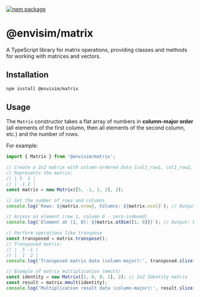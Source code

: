 [![npm package](https://img.shields.io/npm/v/@envisim/matrix?label=%40envisim%2Fmatrix)](https://npmjs.com/package/@envisim/matrix)

# @envisim/matrix

A TypeScript library for matrix operations, providing classes and methods for working with matrices and vectors.

## Installation

```bash
npm install @envisim/matrix
```

## Usage

The `Matrix` constructor takes a flat array of numbers in **column-major order** (all elements of the first column, then all elements of the second column, etc.) and the number of rows.

For example:

```typescript
import { Matrix } from '@envisim/matrix';

// Create a 2x2 matrix with column-ordered data [col1_row1, col1_row2, col2_row1, col2_row2]
// Represents the matrix:
// | 5  1 |
// | -1 2 |
const matrix = new Matrix([5, -1, 1, 2], 2);

// Get the number of rows and columns
console.log(`Rows: ${matrix.nrow}, Columns: ${matrix.ncol}`); // Output: Rows: 2, Columns: 2

// Access an element (row 1, column 0 - zero-indexed)
console.log(`Element at (1, 0): ${matrix.atDim([1, 0])}`); // Output: Element at (1, 0): -1

// Perform operations like transpose
const transposed = matrix.transpose();
// Transposed matrix:
// |  5 -1 |
// |  1  2 |
console.log('Transposed matrix data (column-major):', transposed.slice()); // Output: Transposed matrix data (column-major): [ 5, 1, -1, 2 ]

// Example of matrix multiplication (mmult)
const identity = new Matrix([1, 0, 0, 1], 2); // 2x2 Identity matrix
const result = matrix.mmult(identity);
console.log('Multiplication result data (column-major):', result.slice()); // Output: Multiplication result data (column-major): [ 5, -1, 1, 2 ]
```

